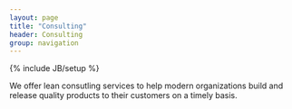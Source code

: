 ```yaml
---
layout: page
title: "Consulting"
header: Consulting
group: navigation
---
```

{% include JB/setup %}

We offer lean consutling services to help modern organizations build and release quality products to their customers on a timely basis. 

